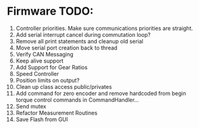 # Firmware TODO:
1.  Controller priorities.  Make sure communications priorities are straight. 
2.  Add serial interrupt cancel during commutation loop?
2.  Remove all print statements and cleanup old serial
3.  Move serial port creation back to thread
5.  Verify CAN Messaging
6.  Keep alive support
7.  Add Support for Gear Ratios
8.  Speed Controller
9.  Position limits on output?
10. Clean up class access public/privates
11. Add command for zero encoder and remove hardcoded from begin torque control commands in CommandHandler...
12. Send mutex
14. Refactor Measurement Routines
15. Save Flash from GUI
